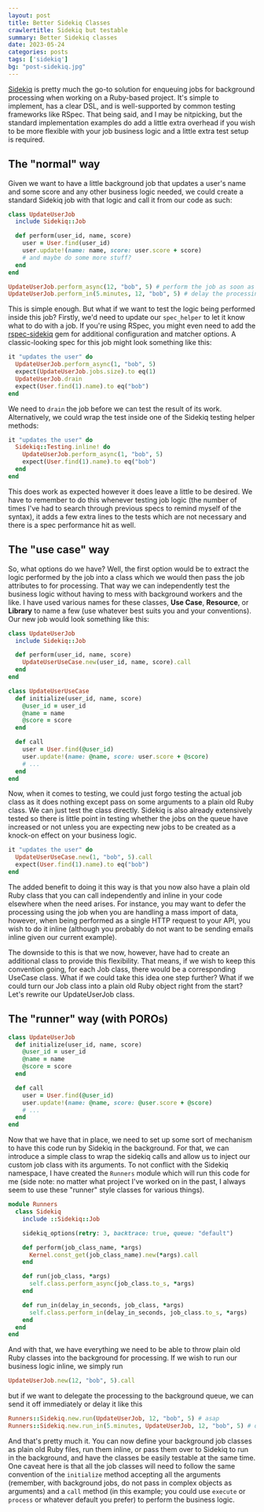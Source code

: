 ```yaml
---
layout: post
title: Better Sidekiq Classes
crawlertitle: Sidekiq but testable
summary: Better Sidekiq classes
date: 2023-05-24
categories: posts
tags: ['sidekiq']
bg: "post-sidekiq.jpg"
---
```


[Sidekiq](https://github.com/sidekiq/sidekiq) is pretty much the go-to solution for enqueuing jobs for background processing when working on a Ruby-based project. It's simple to implement, has a clear DSL, and is well-supported by common testing frameworks like RSpec. That being said, and I may be nitpicking, but the standard implementation examples do add a little extra overhead if you wish to be more flexible with your job business logic and a little extra test setup is required.

## The "normal" way

Given we want to have a little background job that updates a user's name and some score and any other business logic needed, we could create a standard Sidekiq job with that logic and call it from our code as such:
```ruby
class UpdateUserJob
  include Sidekiq::Job

  def perform(user_id, name, score)
    user = User.find(user_id)
    user.update!(name: name, score: user.score + score)
    # and maybe do some more stuff?
  end
end

UpdateUserJob.perform_async(12, "bob", 5) # perform the job as soon as possible
UpdateUserJob.perform_in(5.minutes, 12, "bob", 5) # delay the processing
```
This is simple enough. But what if we want to test the logic being performed inside this job? Firstly, we'd need to update our `spec_helper` to let it know what to do with a job. If you're using RSpec, you might even need to add the [rspec-sidekiq](https://github.com/philostler/rspec-sidekiq) gem for additional configuration and matcher options. A classic-looking spec for this job might look something like this:
```ruby
it "updates the user" do
  UpdateUserJob.perform_async(1, "bob", 5)
  expect(UpdateUserJob.jobs.size).to eq(1)
  UpdateUserJob.drain
  expect(User.find(1).name).to eq("bob")
end
```
We need to `drain` the job before we can test the result of its work. Alternatively, we could wrap the test inside one of the Sidekiq testing helper methods:
```ruby
it "updates the user" do
  Sidekiq::Testing.inline! do
    UpdateUserJob.perform_async(1, "bob", 5)
    expect(User.find(1).name).to eq("bob")
  end
end
```
This does work as expected however it does leave a little to be desired. We have to remember to do this whenever testing job logic (the number of times I've had to search through previous specs to remind myself of the syntax), it adds a few extra lines to the tests which are not necessary and there is a spec performance hit as well.

## The "use case" way

So, what options do we have? Well, the first option would be to extract the logic performed by the job into a class which we would then pass the job attributes to for processing. That way we can independently test the business logic without having to mess with background workers and the like. I have used various names for these classes, **Use Case**, **Resource**, or **Library** to name a few (use whatever best suits you and your conventions). Our new job would look something like this:
```ruby
class UpdateUserJob
  include Sidekiq::Job

  def perform(user_id, name, score)
    UpdateUserUseCase.new(user_id, name, score).call
  end
end

class UpdateUserUseCase
  def initialize(user_id, name, score)
    @user_id = user_id
    @name = name
    @score = score
  end

  def call
    user = User.find(@user_id)
    user.update!(name: @name, score: user.score + @score)
    # ...
  end
end
```
Now, when it comes to testing, we could just forgo testing the actual job class as it does nothing except pass on some arguments to a plain old Ruby class. We can just test the class directly. Sidekiq is also already extensively tested so there is little point in testing whether the jobs on the queue have increased or not unless you are expecting new jobs to be created as a knock-on effect on your business logic.
```ruby
it "updates the user" do
  UpdateUserUseCase.new(1, "bob", 5).call
  expect(User.find(1).name).to eq("bob")
end
```
The added benefit to doing it this way is that you now also have a plain old Ruby class that you can call independently and inline in your code elsewhere when the need arises. For instance, you may want to defer the processing using the job when you are handling a mass import of data, however, when being performed as a single HTTP request to your API, you wish to do it inline (although you probably do not want to be sending emails inline given our current example).

The downside to this is that we now, however, have had to create an additional class to provide this flexibility. That means, if we wish to keep this convention going, for each Job class, there would be a corresponding UseCase class. What if we could take this idea one step further? What if we could turn our Job class into a plain old Ruby object right from the start? Let's rewrite our UpdateUserJob class.

## The "runner" way (with POROs)
```ruby
class UpdateUserJob
  def initialize(user_id, name, score)
    @user_id = user_id
    @name = name
    @score = score
  end

  def call
    user = User.find(@user_id)
    user.update!(name: @name, score: @user.score + @score)
    # ...
  end
end
```
Now that we have that in place, we need to set up some sort of mechanism to have this code run by Sidekiq in the background. For that, we can introduce a simple class to wrap the sidekiq calls and allow us to inject our custom job class with its arguments. To not conflict with the Sidekiq namespace, I have created the `Runners` module which will run this code for me (side note: no matter what project I've worked on in the past, I always seem to use these "runner" style classes for various things).
```ruby
module Runners
  class Sidekiq
    include ::Sidekiq::Job

    sidekiq_options(retry: 3, backtrace: true, queue: "default")

    def perform(job_class_name, *args)
      Kernel.const_get(job_class_name).new(*args).call
    end

    def run(job_class, *args)
      self.class.perform_async(job_class.to_s, *args)
    end

    def run_in(delay_in_seconds, job_class, *args)
      self.class.perform_in(delay_in_seconds, job_class.to_s, *args)
    end
  end
end
``````
And with that, we have everything we need to be able to throw plain old Ruby classes into the background for processing. If we wish to run our business logic inline, we simply run
```ruby
UpdateUserJob.new(12, "bob", 5).call
```
but if we want to delegate the processing to the background queue, we can send it off immediately or delay it like this
```ruby
Runners::Sidekiq.new.run(UpdateUserJob, 12, "bob", 5) # asap
Runners::Sidekiq.new.run_in(5.minutes, UpdateUserJob, 12, "bob", 5) # delayed
```
And that's pretty much it. You can now define your background job classes as plain old Ruby files, run them inline, or pass them over to Sidekiq to run in the background, and have the classes be easily testable at the same time. One caveat here is that all the job classes will need to follow the same convention of the `initialize` method accepting all the arguments (remember, with background jobs, do not pass in complex objects as arguments) and a `call` method (in this example; you could use `execute` or `process` or whatever default you prefer) to perform the business logic.
